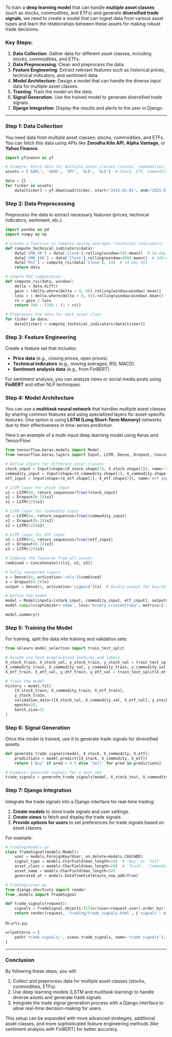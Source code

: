To train a **deep learning model** that can handle **multiple asset classes** (such as stocks, commodities, and ETFs) and generate **diversified trade signals**, we need to create a model that can ingest data from various asset types and learn the relationships between these assets for making robust trade decisions.

### Key Steps:

1. **Data Collection**: Gather data for different asset classes, including stocks, commodities, and ETFs. 
2. **Data Preprocessing**: Clean and preprocess the data.
3. **Feature Engineering**: Extract relevant features such as historical prices, technical indicators, and sentiment data.
4. **Model Architecture**: Design a model that can handle the diverse input data for multiple asset classes.
5. **Training**: Train the model on the data.
6. **Signal Generation**: Use the trained model to generate diversified trade signals.
7. **Django Integration**: Display the results and alerts to the user in Django.

---

### **Step 1: Data Collection**

You need data from multiple asset classes: stocks, commodities, and ETFs. You can fetch this data using APIs like **Zerodha Kite API**, **Alpha Vantage**, or **Yahoo Finance**.

```python
import yfinance as yf

# Example: Fetch data for multiple asset classes (stocks, commodities, ETFs)
assets = ['AAPL', 'GOOG', 'SPY', 'GLD', 'SLV']  # Stock, ETF, Commodities

data = {}
for ticker in assets:
    data[ticker] = yf.download(ticker, start="2015-01-01", end="2025-01-01")
```

### **Step 2: Data Preprocessing**

Preprocess the data to extract necessary features (prices, technical indicators, sentiment, etc.).

```python
import pandas as pd
import numpy as np

# Create a function to compute moving averages (technical indicators)
def compute_technical_indicators(data):
    data['SMA_50'] = data['Close'].rolling(window=50).mean()  # 50-day SMA
    data['SMA_200'] = data['Close'].rolling(window=200).mean()  # 200-day SMA
    data['RSI'] = compute_rsi(data['Close'], 14)  # 14-day RSI
    return data

# Simple RSI computation
def compute_rsi(data, window):
    delta = data.diff()
    gain = (delta.where(delta > 0, 0)).rolling(window=window).mean()
    loss = (-delta.where(delta < 0, 0)).rolling(window=window).mean()
    rs = gain / loss
    return 100 - (100 / (1 + rs))

# Preprocess the data for each asset class
for ticker in data:
    data[ticker] = compute_technical_indicators(data[ticker])
```

### **Step 3: Feature Engineering**

Create a feature set that includes:
- **Price data** (e.g., closing prices, open prices).
- **Technical indicators** (e.g., moving averages, RSI, MACD).
- **Sentiment analysis data** (e.g., from FinBERT).

For sentiment analysis, you can analyze news or social media posts using **FinBERT** and other NLP techniques.

### **Step 4: Model Architecture**

You can use a **multitask neural network** that handles multiple asset classes by sharing common features and using specialized layers for asset-specific features. One option is using **LSTM (Long Short-Term Memory)** networks due to their effectiveness in time-series prediction.

Here's an example of a multi-input deep learning model using Keras and TensorFlow:

```python
from tensorflow.keras.models import Model
from tensorflow.keras.layers import Input, LSTM, Dense, Dropout, Concatenate

# Define inputs for different asset classes
stock_input = Input(shape=(X_stock.shape[1], X_stock.shape[2]), name='stock_input')  # X_stock is your stock data
commodity_input = Input(shape=(X_commodity.shape[1], X_commodity.shape[2]), name='commodity_input')  # X_commodity is your commodity data
etf_input = Input(shape=(X_etf.shape[1], X_etf.shape[2]), name='etf_input')  # X_etf is your ETF data

# LSTM layer for stock input
x1 = LSTM(64, return_sequences=True)(stock_input)
x1 = Dropout(0.2)(x1)
x1 = LSTM(32)(x1)

# LSTM layer for commodity input
x2 = LSTM(64, return_sequences=True)(commodity_input)
x2 = Dropout(0.2)(x2)
x2 = LSTM(32)(x2)

# LSTM layer for ETF input
x3 = LSTM(64, return_sequences=True)(etf_input)
x3 = Dropout(0.2)(x3)
x3 = LSTM(32)(x3)

# Combine the features from all assets
combined = Concatenate()([x1, x2, x3])

# Fully connected layers
x = Dense(64, activation='relu')(combined)
x = Dropout(0.2)(x)
output = Dense(1, activation='sigmoid')(x)  # Binary output for buy/sell signals

# Define the model
model = Model(inputs=[stock_input, commodity_input, etf_input], outputs=output)
model.compile(optimizer='adam', loss='binary_crossentropy', metrics=['accuracy'])

model.summary()
```

### **Step 5: Training the Model**

For training, split the data into training and validation sets:

```python
from sklearn.model_selection import train_test_split

# Assume you have preprocessed features and labels
X_stock_train, X_stock_val, y_stock_train, y_stock_val = train_test_split(X_stock, y_stock, test_size=0.2, random_state=42)
X_commodity_train, X_commodity_val, y_commodity_train, y_commodity_val = train_test_split(X_commodity, y_commodity, test_size=0.2, random_state=42)
X_etf_train, X_etf_val, y_etf_train, y_etf_val = train_test_split(X_etf, y_etf, test_size=0.2, random_state=42)

# Train the model
history = model.fit(
    [X_stock_train, X_commodity_train, X_etf_train], 
    y_stock_train, 
    validation_data=([X_stock_val, X_commodity_val, X_etf_val], y_stock_val),
    epochs=20, 
    batch_size=32
)
```

### **Step 6: Signal Generation**

Once the model is trained, use it to generate trade signals for diversified assets:

```python
def generate_trade_signals(model, X_stock, X_commodity, X_etf):
    predictions = model.predict([X_stock, X_commodity, X_etf])
    return ['Buy' if pred > 0.5 else 'Sell' for pred in predictions]

# Example: Generate signals for a test set
trade_signals = generate_trade_signals(model, X_stock_test, X_commodity_test, X_etf_test)
```

### **Step 7: Django Integration**

Integrate the trade signals into a Django interface for real-time trading:

1. **Create models** to store trade signals and user settings.
2. **Create views** to fetch and display the trade signals.
3. **Provide options for users** to set preferences for trade signals based on asset classes.

For example:

```python
# trading/models.py
class TradeSignal(models.Model):
    user = models.ForeignKey(User, on_delete=models.CASCADE)
    signal_type = models.CharField(max_length=10)  # 'Buy' or 'Sell'
    asset_class = models.CharField(max_length=20)  # 'Stock', 'Commodity', 'ETF'
    asset_name = models.CharField(max_length=50)
    generated_at = models.DateTimeField(auto_now_add=True)

# trading/views.py
from django.shortcuts import render
from .models import TradeSignal

def trade_signals(request):
    signals = TradeSignal.objects.filter(user=request.user).order_by('-generated_at')
    return render(request, 'trading/trade_signals.html', {'signals': signals})
```

In `urls.py`:

```python
urlpatterns = [
    path('trade-signals/', views.trade_signals, name='trade_signals'),
]
```

---

### **Conclusion**

By following these steps, you will:
1. Collect and preprocess data for multiple asset classes (stocks, commodities, ETFs).
2. Use deep learning models (LSTM and multitask learning) to handle diverse assets and generate trade signals.
3. Integrate the trade signal generation process with a Django interface to allow real-time decision-making for users.

This setup can be expanded with more advanced strategies, additional asset classes, and more sophisticated feature engineering methods (like sentiment analysis with FinBERT) for better accuracy.